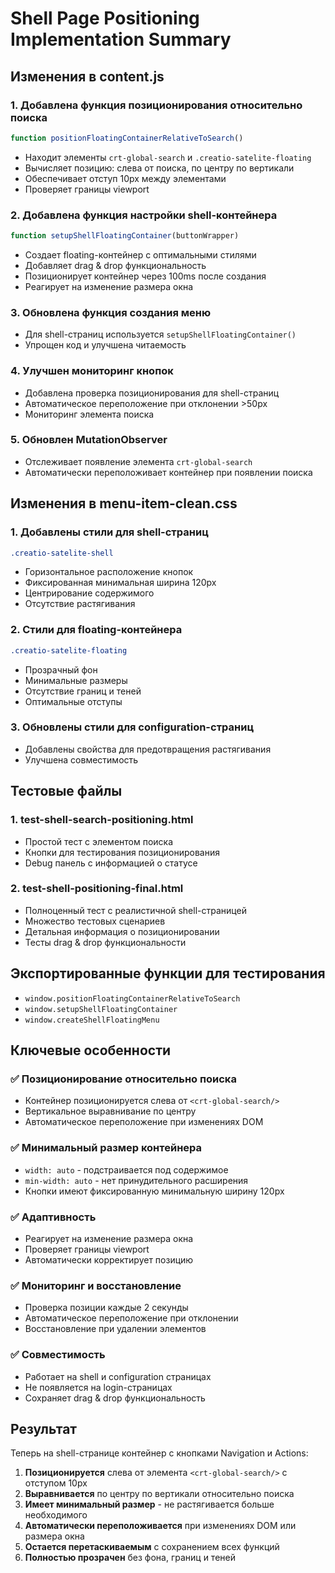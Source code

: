 # Shell Page Positioning Implementation Summary

## Изменения в content.js

### 1. Добавлена функция позиционирования относительно поиска
```javascript
function positionFloatingContainerRelativeToSearch()
```
- Находит элементы `crt-global-search` и `.creatio-satelite-floating`
- Вычисляет позицию: слева от поиска, по центру по вертикали  
- Обеспечивает отступ 10px между элементами
- Проверяет границы viewport

### 2. Добавлена функция настройки shell-контейнера
```javascript
function setupShellFloatingContainer(buttonWrapper)
```
- Создает floating-контейнер с оптимальными стилями
- Добавляет drag & drop функциональность
- Позиционирует контейнер через 100ms после создания
- Реагирует на изменение размера окна

### 3. Обновлена функция создания меню
- Для shell-страниц используется `setupShellFloatingContainer()`
- Упрощен код и улучшена читаемость

### 4. Улучшен мониторинг кнопок
- Добавлена проверка позиционирования для shell-страниц
- Автоматическое переположение при отклонении >50px
- Мониторинг элемента поиска

### 5. Обновлен MutationObserver
- Отслеживает появление элемента `crt-global-search`
- Автоматически переположивает контейнер при появлении поиска

## Изменения в menu-item-clean.css

### 1. Добавлены стили для shell-страниц
```css
.creatio-satelite-shell
```
- Горизонтальное расположение кнопок
- Фиксированная минимальная ширина 120px
- Центрирование содержимого
- Отсутствие растягивания

### 2. Стили для floating-контейнера
```css
.creatio-satelite-floating
```
- Прозрачный фон
- Минимальные размеры
- Отсутствие границ и теней
- Оптимальные отступы

### 3. Обновлены стили для configuration-страниц
- Добавлены свойства для предотвращения растягивания
- Улучшена совместимость

## Тестовые файлы

### 1. test-shell-search-positioning.html
- Простой тест с элементом поиска
- Кнопки для тестирования позиционирования
- Debug панель с информацией о статусе

### 2. test-shell-positioning-final.html
- Полноценный тест с реалистичной shell-страницей
- Множество тестовых сценариев
- Детальная информация о позиционировании
- Тесты drag & drop функциональности

## Экспортированные функции для тестирования

- `window.positionFloatingContainerRelativeToSearch`
- `window.setupShellFloatingContainer`
- `window.createShellFloatingMenu`

## Ключевые особенности

### ✅ Позиционирование относительно поиска
- Контейнер позиционируется слева от `<crt-global-search/>`
- Вертикальное выравнивание по центру
- Автоматическое переположение при изменениях DOM

### ✅ Минимальный размер контейнера
- `width: auto` - подстраивается под содержимое
- `min-width: auto` - нет принудительного расширения
- Кнопки имеют фиксированную минимальную ширину 120px

### ✅ Адаптивность
- Реагирует на изменение размера окна
- Проверяет границы viewport
- Автоматически корректирует позицию

### ✅ Мониторинг и восстановление
- Проверка позиции каждые 2 секунды
- Автоматическое переположение при отклонении
- Восстановление при удалении элементов

### ✅ Совместимость
- Работает на shell и configuration страницах
- Не появляется на login-страницах
- Сохраняет drag & drop функциональность

## Результат

Теперь на shell-странице контейнер с кнопками Navigation и Actions:
1. **Позиционируется** слева от элемента `<crt-global-search/>` с отступом 10px
2. **Выравнивается** по центру по вертикали относительно поиска
3. **Имеет минимальный размер** - не растягивается больше необходимого
4. **Автоматически переположивается** при изменениях DOM или размера окна
5. **Остается перетаскиваемым** с сохранением всех функций
6. **Полностью прозрачен** без фона, границ и теней
